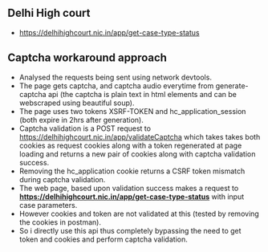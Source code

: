 ## Delhi High court
- https://delhihighcourt.nic.in/app/get-case-type-status

## Captcha workaround approach
- Analysed the requests being sent using network devtools.
- The page gets captcha, and captcha audio everytime from generate-captcha api (the captcha is plain text in html elements and can be webscraped using beautiful soup).
- The page uses two tokens XSRF-TOKEN and hc_application_session (both expire in 2hrs after generation).
- Captcha validation is a POST request to https://delhihighcourt.nic.in/app/validateCaptcha which takes takes both cookies as request cookies along with a token regenerated at page loading and returns a new pair of cookies along with captcha validation success.
- Removing the hc_application cookie returns a CSRF token mismatch during captcha validation.
- The web page, based upon validation success makes a request to **https://delhihighcourt.nic.in/app/get-case-type-status** with input case parameters.
- However cookies and token are not validated at this (tested by removing the cookies in postman).
- So i directly use this api thus completely bypassing the need to get token and cookies and perform captcha validation.
